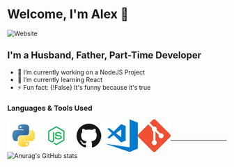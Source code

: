 # Welcome, I'm Alex 👋

![Website](https://img.shields.io/website?down_color=Red&down_message=Offline&label=My%20Github&style=for-the-badge&up_color=Green&up_message=Online&url=https%3A%2F%2Fgithub.com%2FA-Finan%2FA-Finan)

## I'm a Husband, Father, Part-Time Developer

- 🔭 I’m currently working on a NodeJS Project
- 🌱 I’m currently learning React
- ⚡ Fun fact: {!False} It's funny because it's true


### Languages & Tools Used

<img align="left" width="75px" src="https://github.com/A-Finan/A-Finan/blob/main/Github%20Images/Python.svg"/>
<img align="left" width="75px" src="https://github.com/A-Finan/A-Finan/blob/main/Github%20Images/NodeJS.svg"/>
<img align="left" width="75px" src="https://github.com/A-Finan/A-Finan/blob/main/Github%20Images/github1.svg"/>
<img align="left" width="75px" src="https://github.com/A-Finan/A-Finan/blob/main/Github%20Images/VSCode.svg"/>
<img align="left" width="75px" src="https://github.com/A-Finan/A-Finan/blob/main/Github%20Images/Git.svg"/>  

<br />
<br />

---

![Anurag's GitHub stats](https://github-readme-stats.vercel.app/api?username=A-Finan&count_private=true&show_icons=true&hide_border=true&theme=dracula)

